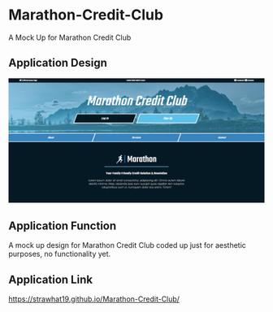 # Marathon-Credit-Club
A Mock Up for Marathon Credit Club

## Application Design
![A user can store upcoming small work events to cycle through and list out for the work day.](./assets/css/images/designs/MarathonCreditClub1.png)

## Application Function

A mock up design for Marathon Credit Club coded up just for aesthetic purposes, no functionality yet.

## Application Link
https://strawhat19.github.io/Marathon-Credit-Club/